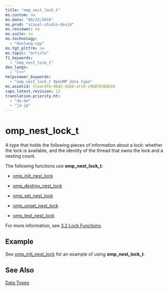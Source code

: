 ```yaml
---
title: "omp_nest_lock_t"
ms.custom: na
ms.date: "09/22/2016"
ms.prod: "visual-studio-dev14"
ms.reviewer: na
ms.suite: na
ms.technology: 
  - "devlang-cpp"
ms.tgt_pltfrm: na
ms.topic: "article"
f1_keywords: 
  - "omp_nest_lock_t"
dev_langs: 
  - "C++"
helpviewer_keywords: 
  - "omp_nest_lock_t OpenMP data type"
ms.assetid: fceac9fb-96d2-42b0-af19-c9b078380618
caps.latest.revision: 12
translation.priority.ht: 
  - "de-de"
  - "ja-jp"
---
```

# omp_nest_lock_t
A type that holds the following pieces of information about a lock: whether the lock is available, and the identity of the thread that owns the lock and a nesting count.  
  
 The following functions use **omp_nest_lock_t**:  
  
-   [omp_init_nest_lock](../vs140/omp_init_nest_lock.md)  
  
-   [omp_destroy_nest_lock](../vs140/omp_destroy_nest_lock.md)  
  
-   [omp_set_nest_lock](../vs140/omp_set_nest_lock.md)  
  
-   [omp_unset_nest_lock](../vs140/omp_unset_nest_lock.md)  
  
-   [omp_test_nest_lock](../vs140/omp_test_nest_lock.md)  
  
 For more information, see [3.2 Lock Functions](../vs140/3.2-lock-functions.md).  
  
## Example  
 See [omp_init_nest_lock](../vs140/omp_init_nest_lock.md) for an example of using **omp_nest_lock_t**.  
  
## See Also  
 [Data Types](../vs140/openmp-data-types.md)